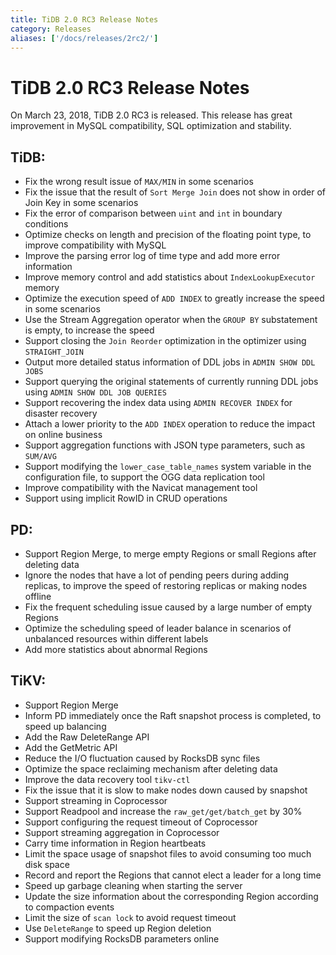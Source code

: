 ```yaml
---
title: TiDB 2.0 RC3 Release Notes
category: Releases
aliases: ['/docs/releases/2rc2/']
---
```


# TiDB 2.0 RC3 Release Notes

On March 23, 2018, TiDB 2.0 RC3 is released. This release has great improvement in MySQL compatibility, SQL optimization and stability.

## TiDB:

- Fix the wrong result issue of `MAX/MIN` in some scenarios
- Fix the issue that the result of `Sort Merge Join` does not show in order of Join Key in some scenarios
- Fix the error of comparison between `uint` and `int` in boundary conditions
- Optimize checks on length and precision of the floating point type, to improve compatibility with MySQL
- Improve the parsing error log of time type and add more error information
- Improve memory control and add statistics about `IndexLookupExecutor` memory
- Optimize the execution speed of `ADD INDEX` to greatly increase the speed in some scenarios
- Use the Stream Aggregation operator when the `GROUP BY` substatement is empty, to increase the speed
- Support closing the `Join Reorder` optimization in the optimizer using `STRAIGHT_JOIN`
- Output more detailed status information of DDL jobs in `ADMIN SHOW DDL JOBS`
- Support querying the original statements of currently running DDL jobs using `ADMIN SHOW DDL JOB QUERIES`
- Support recovering the index data using `ADMIN RECOVER INDEX` for disaster recovery
- Attach a lower priority to the `ADD INDEX` operation to reduce the impact on online business
- Support aggregation functions with JSON type parameters, such as `SUM/AVG`
- Support modifying the `lower_case_table_names` system variable in the configuration file, to support the OGG data replication tool
- Improve compatibility with the Navicat management tool
- Support using implicit RowID in CRUD operations

## PD:

- Support Region Merge, to merge empty Regions or small Regions after deleting data
- Ignore the nodes that have a lot of pending peers during adding replicas, to improve the speed of restoring replicas or making nodes offline
- Fix the frequent scheduling issue caused by a large number of empty Regions
- Optimize the scheduling speed of leader balance in scenarios of unbalanced resources within different labels
- Add more statistics about abnormal Regions

## TiKV:

- Support Region Merge
- Inform PD immediately once the Raft snapshot process is completed, to speed up balancing
- Add the Raw DeleteRange API
- Add the GetMetric API
- Reduce the I/O fluctuation caused by RocksDB sync files
- Optimize the space reclaiming mechanism after deleting data
- Improve the data recovery tool `tikv-ctl`
- Fix the issue that it is slow to make nodes down caused by snapshot
- Support streaming in Coprocessor
- Support Readpool and increase the `raw_get/get/batch_get` by 30%
- Support configuring the request timeout of Coprocessor
- Support streaming aggregation in Coprocessor
- Carry time information in Region heartbeats
- Limit the space usage of snapshot files to avoid consuming too much disk space
- Record and report the Regions that cannot elect a leader for a long time
- Speed up garbage cleaning when starting the server
- Update the size information about the corresponding Region according to compaction events
- Limit the size of `scan lock` to avoid request timeout
- Use `DeleteRange` to speed up Region deletion
- Support modifying RocksDB parameters online